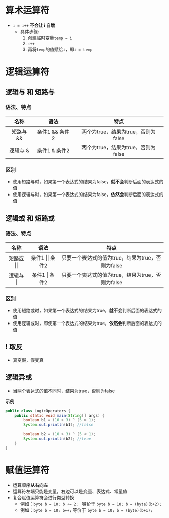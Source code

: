# 算术运算符

-   `i = i++` **不会让 i 自增**
    -   具体步骤:
    	1.   创建临时变量`temp = i`
        2.   `i++`
        3.   再将`temp`的值赋给`i`，即`i = temp`

# 逻辑运算符

## 逻辑与 和 短路与

### 语法、特点

|   名称    |      语法      |               特点           |
| :-------: | :------------: | :---------------------------------: |
| 短路与 && | 条件1 && 条件2 | 两个为true，结果为true，否则为false |
| 逻辑与 &  | 条件1 & 条件2  | 两个为true，结果为true，否则为false |

### 区别

- 使用短路与时，如果第一个表达式的结果为false，**就不会**判断后面的表达式的值
- 使用逻辑与时，如果第一个表达式的结果为false，**依然会**判断后面的表达式的值

## 逻辑或 和 短路或

### 语法、特点

|    名称     |       语法       |                       特点                        |
| :---------: | :--------------: | :-----------------------------------------------: |
| 短路或 \|\| | 条件1 \|\| 条件2 | 只要一个表达式的值为true，结果为true，否则为false |
|  逻辑与 \|  |  条件1 \| 条件2  | 只要一个表达式的值为true，结果为true，否则为false |

### 区别

- 使用短路或时，如果第一个表达式的结果为true，**就不会**判断后面的表达式的值
- 使用逻辑或时，即使第一个表达式的结果为true，**依然会**判断后面的表达式的值

## ! 取反

- 真变假，假变真

## 逻辑异或

- 当两个表达式的值不同时，结果为true，否则为false

**示例**

```java
public class LogicOperators {
    public static void main(String[] args) {
        boolean b1 = (10 > 3) ^ (5 > 1);
        System.out.println(b1); //false
        
        boolean b2 = (10 > 3) ^ (5 < 1);
        System.out.println(b2); //true
    }
}
```

# 赋值运算符

-   运算顺序**从右向左**
-   运算符左端只能是变量，右边可以是变量、表达式、常量值
-   复合赋值运算符会进行类型转换
    -   例如：`byte b = 10; b += 2; ` 等价于 `byte b = 10; b = (byte)(b+2);`
    -   例如：`byte b = 10; b++;` 等价于 `byte b = 10; b = (byte)(b+1);`

